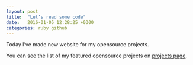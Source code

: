 ```yaml
---
layout: post
title:  "Let’s read some code"
date:   2016-01-05 12:28:25 +0300
categories: ruby github
---
```

Today I’ve made new website for my opensource projects.

You can see the list of my featured opensource projects on [projects page](/projects).

